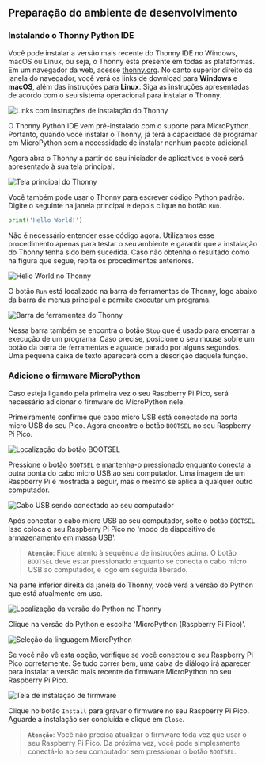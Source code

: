 ## Preparação do ambiente de desenvolvimento

### Instalando o Thonny Python IDE

Você pode instalar a versão mais recente do Thonny IDE no Windows, macOS ou Linux, ou seja, o Thonny está presente em todas as plataformas. Em um navegador da web, acesse [thonny.org](https://thonny.org/). No canto superior direito da janela do navegador, você verá os links de download para **Windows** e **macOS**, além das instruções para **Linux**. Siga as instruções apresentadas de acordo com o seu sistema operacional para instalar o Thonny.

![Links com instruções de instalação do Thonny](/images/links-thonny.png "Links com instruções de instalação do Thonny")

O Thonny Python IDE vem pré-instalado com o suporte para MicroPython. Portanto, quando você instalar o Thonny, já terá a capacidade de programar em MicroPython sem a necessidade de instalar nenhum pacote adicional. 

Agora abra o Thonny a partir do seu iniciador de aplicativos e você será apresentado à sua tela principal. 

![Tela principal do Thonny](/images/thonny-main-screen.png "Tela principal do Thonny")

Você também pode usar o Thonny para escrever código Python padrão. Digite o seguinte na janela principal e depois clique no botão `Run`. 

```Python
print('Hello World!')
```

Não é necessário entender esse código agora. Utilizamos esse procedimento apenas para testar o seu ambiente e garantir que a instalação do Thonny tenha sido bem sucedida. Caso não obtenha o resultado como na figura que segue, repita os procedimentos anteriores.

![Hello World no Thonny](/images/thonny-hello-world.png "Hello World no Thonny")

O botão `Run` está localizado na barra de ferramentas do Thonny, logo abaixo da barra de menus principal e permite executar um programa. 

![Barra de ferramentas do Thonny](/images/thonny-tool-bar.png "Barra de ferramentas do Thonny")

Nessa barra também se encontra o botão `Stop` que é usado para encerrar a execução de um programa. Caso precise, posicione o seu mouse sobre um botão da barra de ferramentas e aguarde parado por alguns segundos. Uma pequena caixa de texto aparecerá com a descrição daquela função.  

### Adicione o firmware MicroPython

Caso esteja ligando pela primeira vez o seu Raspberry Pi Pico, será necessário adicionar o firmware do MicroPython nele.

Primeiramente confirme que cabo micro USB está conectado na porta micro USB do seu Pico. Agora encontre o botão `BOOTSEL` no seu Raspberry Pi Pico.

![Localização do botão BOOTSEL](/images/pico-bootsel.png "Localização do botão BOOTSEL")

Pressione o botão `BOOTSEL` e mantenha-o pressionado enquanto conecta a outra ponta do cabo micro USB ao seu computador. Uma imagem de um Raspberry Pi é mostrada a seguir, mas o mesmo se aplica a qualquer outro computador.

![Cabo USB sendo conectado ao seu computador](/images/pico-usb-connection.png "Cabo USB sendo conectado ao seu computador")

Após conectar o cabo micro USB ao seu computador, solte o botão `BOOTSEL`. Isso coloca o seu Raspberry Pi Pico no 'modo de dispositivo de armazenamento em massa USB'.

> **`Atenção`**: Fique atento à sequência de instruções acima. O botão `BOOTSEL` deve estar pressionado enquanto se conecta o cabo micro USB ao computador, e logo em seguida liberado.

Na parte inferior direita da janela do Thonny, você verá a versão do Python que está atualmente em uso.

![Localização da versão do Python no Thonny](/images/thonny-path.png "Localização da versão do Python no Thonny")

Clique na versão do Python e escolha 'MicroPython (Raspberry Pi Pico)'.

![Seleção da linguagem MicroPython](/images/thonny-path-firmware.png "Seleção da linguagem MicroPython")

Se você não vê esta opção, verifique se você conectou o seu Raspberry Pi Pico corretamente. Se tudo correr bem, uma caixa de diálogo irá aparecer para instalar a versão mais recente do firmware MicroPython no seu Raspberry Pi Pico.

![Tela de instalação de firmware](/images/install-firmware-screen.png "Tela de instalação de firmware")

Clique no botão `Install` para gravar o firmware no seu Raspberry Pi Pico.
Aguarde a instalação ser concluída e clique em `Close`.

> **`Atenção`**: Você não precisa atualizar o firmware toda vez que usar o seu Raspberry Pi Pico. Da próxima vez, você pode simplesmente conectá-lo ao seu computador sem pressionar o botão `BOOTSEL`.
